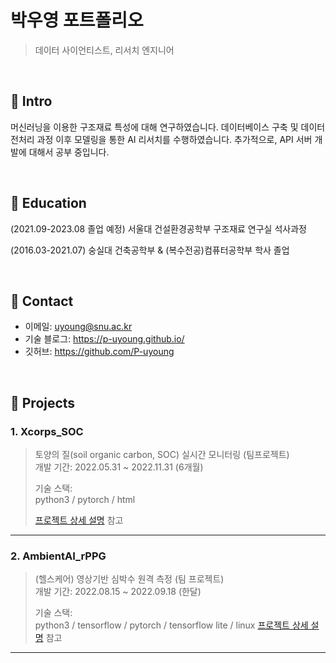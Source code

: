 # 박우영 포트폴리오
> 데이터 사이언티스트, 리서치 엔지니어

</br>

## :pushpin: Intro

머신러닝을 이용한 구조재료 특성에 대해 연구하였습니다. 데이터베이스 구축 및 데이터 전처리 과정 이후 모델링을 통한 AI 리서치를 수행하였습니다. 
추가적으로, API 서버 개발에 대해서 공부 중입니다.


</br>

## :pushpin: Education

(2021.09-2023.08 졸업 예정) 서울대 건설환경공학부 구조재료 연구실 석사과정 

(2016.03-2021.07) 숭실대 건축공학부 & (복수전공)컴퓨터공학부 학사 졸업


</br>

## :pushpin: Contact
- 이메일: uyoung@snu.ac.kr
- 기술 블로그: https://p-uyoung.github.io/
- 깃허브: https://github.com/P-uyoung

</br>

## :pushpin: Projects
### 1. Xcorps_SOC
>토양의 질(soil organic carbon, SOC) 실시간 모니터링 (팀프로젝트)  
>개발 기간: 2022.05.31 ~ 2022.11.31 (6개월)  
>  
>기술 스택:  
>python3 / pytorch / html 
>  
>[프로젝트 상세 설명](https://github.com/P-uyoung/X-Corps_Soil-detection) 참고

---

### 2. AmbientAI_rPPG
>(헬스케어) 영상기반 심박수 원격 측정 (팀 프로젝트)  
>개발 기간: 2022.08.15 ~ 2022.09.18 (한달)
>  
>기술 스택:  
>python3 / tensorflow / pytorch / tensorflow lite / linux 
>[프로젝트 상세 설명](https://github.com/P-uyoung/Ambient_RPPG) 참고

---


